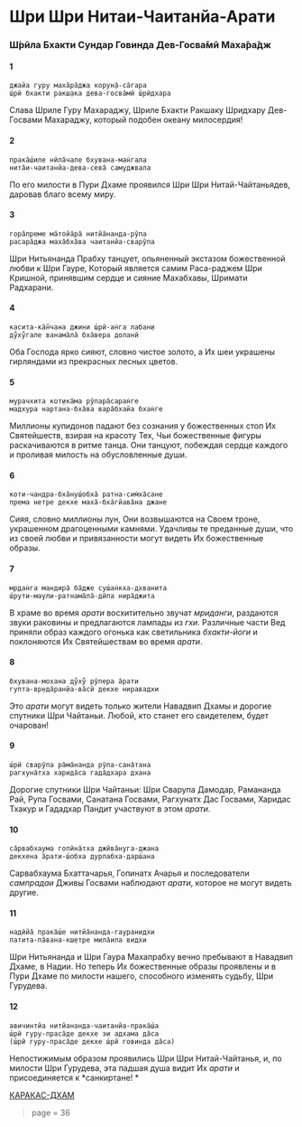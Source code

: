 # Шри Шри Нитаи-Чаитанйа-Арати

### Ш́рӣла Бхакти Сундар Говинда Дев-Госва̄мӣ Маха̄ра̄дж

#### 1

    джайа гуру маха̄ра̄джа корун̣а̄-са̄гара
    ш́рӣ бхакти ракш̣ака дева-госва̄мӣ ш́рӣдхара

Слава Шриле Гуру Махараджу, Шриле Бхакти Ракшаку Шридхару Дев-Госвами Махараджу, который подобен океану милосердия!

#### 2

    прака̄ш́иле нӣла̄чале бхувана-ман̇гала
    нита̄и-чаитанйа-дева-сева̄ самуджвала

По его милости в Пури Дхаме проявился Шри Шри Нитай-Чайтаньядев, даровав благо всему миру.

#### 3

    гора̄преме ма̄тойа̄ра̄ нитйа̄нанда-рӯпа
    расара̄джа маха̄бха̄ва чаитанйа-сварӯпа

Шри Нитьянанда Прабху танцует, опьяненный экстазом божественной любви к Шри Гауре, Который является самим Раса-раджем Шри Кришной, принявшим сердце и сияние Махабхавы, Шримати Радхарани.

#### 4

    касита-ка̄н̃чана джини ш́рӣ-ан̇га лабан̣и
    ду̐ху̐гале ванама̄ла̄ бха̄вера доланӣ

Оба Господа ярко сияют, словно чистое золото, а Их шеи украшены гирляндами из прекрасных лесных цветов.

#### 5

    мурачхита кот̣ика̄ма рӯпара̄саран̇ге
    мадхура нартана-бха̄ва вара̄бхайа бхан̇ге

Миллионы купидонов падают без сознания у божественных стоп Их Святейшеств, взирая на красоту Тех, Чьи божественные фигуры раскачиваются в ритме танца. Они танцуют, побеждая сердце каждого и проливая милость на обусловленные души.

#### 6

    коти-чандра-бха̄нуш́обха̄ ратна-сим̇ха̄сане
    према нетре декхе маха̄-бха̄гйава̄на джане

Сияя, словно миллионы лун, Они возвышаются на Своем троне, украшенном драгоценными камнями. Удачливы те преданные души, что из своей любви и привязанности могут видеть Их божественные образы.

#### 7

    мр̣дан̇га мандира̄ ба̄дже суш́ан̇кха-дхванита
    ш́рути-маули-ратнама̄ла̄-дӣпа нира̄джита

В храме во время *арати* восхитительно звучат *мриданги*, раздаются звуки раковины и предлагаются лампады из *гхи*. Различные части Вед приняли образ каждого огонька как светильника *бхакти-йоги* и поклоняются Их Святейшествам во время *арати*.

#### 8

    бхувана-мохана ду̐ху̐ рӯпера а̄рати
    гупта-вр̣нда̄ран̣йа-ва̄сӣ декхе ниравадхи

Это *арати* могут видеть только жители Навадвип Дхамы и дорогие спутники Шри Чайтаньи. Любой, кто станет его свидетелем, будет очарован!

#### 9

    ш́рӣ сварӯпа ра̄ма̄нанда рӯпа-сана̄тана
    рагхуна̄тха харида̄са гада̄дхара дхана

Дорогие спутники Шри Чайтаньи: Шри Сварупа Дамодар, Рамананда Рай, Рупа Госвами, Санатана Госвами, Рагхунатх Дас Госвами, Харидас Тхакур и Гададхар Пандит участвуют в этом *арати*.

#### 10

    са̄рвабхаума гопӣна̄тха джӣва̄нуга-джана
    декхена а̄рати-ш́обха дурлабха-дарш́ана

Сарвабхаума Бхаттачарья, Гопинатх Ачарья и последователи *сампрадаи* Дживы Госвами наблюдают *арати*, которое не могут видеть другие.

#### 11

    надӣйа̄ прака̄ш́е нитйа̄нанда-гауранидхи
    патита-па̄вана-кш̣етре мила̄ила видхи

Шри Нитьянанда и Шри Гаура Махапрабху вечно пребывают в Навадвип Дхаме, в Надии. Но теперь Их божественные образы проявлены и в Пури Дхаме по милости нашего, способного изменять судьбу, Шри Гурудева.

#### 12

    авичинтйа нитйананда-чаитанйа-прака̄ш́а
    ш́рӣ гуру-праса̄де декхе эи адхама да̄са
    (ш́рӣ гуру-праса̄де декхе ш́рӣ говинда да̄са)

Непостижимым образом проявились Шри Шри Нитай-Чайтанья, и, по милости Шри Гурудева, эта падшая душа видит Их *арати* и присоединяется к *санкиртане! *

[КАРАКАС-ДХАМ](https://soundcloud.com/bharatimaharaj/shchsm-karakas-dzhaya-radxe)



> page = 36